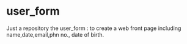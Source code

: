# user_form
Just a repository
the user_form : to create a web front page including name,date,email,phn no., date of birth.
